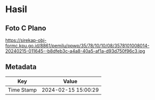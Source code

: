 # Hasil

## Foto C Plano

https://sirekap-obj-formc.kpu.go.id/8861/pemilu/ppwp/35/78/10/10/08/3578101008014-20240215-011645--b8dfeb3c-a4a8-40a5-af1a-d93d750f96c3.jpg


## Metadata

| Key        | Value               |
| ---------- | ------------------- |
| Time Stamp | 2024-02-15 15:00:29 |



